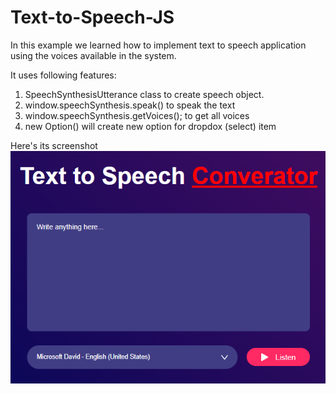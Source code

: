 # Text-to-Speech-JS

In this example we learned how to implement text to speech application using the voices available in the system.

It uses following features:
1. SpeechSynthesisUtterance class to create speech object.
2. window.speechSynthesis.speak() to speak the text
3. window.speechSynthesis.getVoices(); to get all voices
4. new Option() will create new option for dropdox (select) item


Here's its screenshot
![Screenshot](image.png)